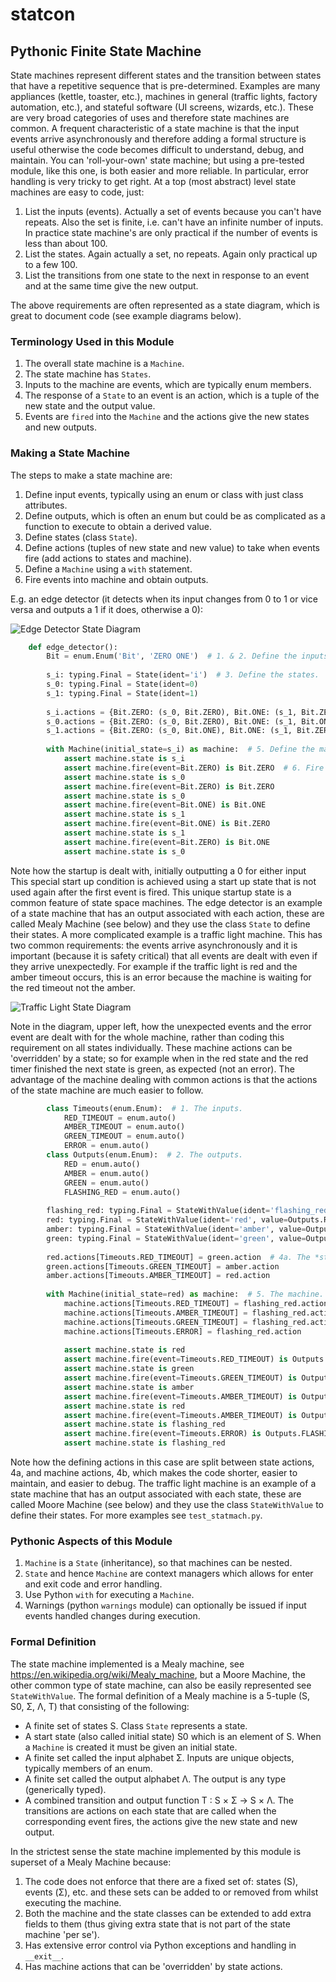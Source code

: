 # statcon

## Pythonic Finite State Machine

State machines represent different states and the transition between states that have a repetitive sequence
that is pre-determined.
Examples are many appliances (kettle, toaster, etc.),
machines in general (traffic lights, factory automation, etc.), and
stateful software (UI screens, wizards, etc.).
These are very broad categories of uses and therefore state machines are common.
A frequent characteristic of a state machine is that the input events arrive asynchronously and therefore adding
a formal structure is useful otherwise the code becomes difficult to understand, debug, and maintain.
You can 'roll-your-own' state machine; but using a pre-tested module, like this one,
is both easier and more reliable.
In particular, error handling is very tricky to get right.
At a top (most abstract) level state machines are easy to code, just:

  1. List the inputs (events).
     Actually a set of events because you can't have repeats.
     Also the set is finite, i.e. can't have an infinite number of inputs.
     In practice state machine's are only practical if the number of events is less than about 100.
  2. List the states.
     Again actually a set, no repeats.
     Again only practical up to a few 100.
  3. List the transitions from one state to the next in response to an event and at the same time give the new output.
  
The above requirements are often represented as a state diagram, which is great to document code (see example diagrams below).

### Terminology Used in this Module

  1. The overall state machine is a ``Machine``.
  2. The state machine has ``States``.
  3. Inputs to the machine are events, which are typically enum members.
  4. The response of a ``State`` to an event is an action, which is a tuple of the new state and the output value.
  5. Events are ``fired`` into the ``Machine`` and the actions give the new states and new outputs.

### Making a State Machine

The steps to make a state machine are:

  1. Define input events, typically using an enum or class with just class attributes.
  2. Define outputs,
     which is often an enum but could be as complicated as a function to execute to obtain a derived value.
  3. Define states (class ``State``).
  4. Define actions (tuples of new state and new value)
     to take when events fire (add actions to states and machine).
  5. Define a ``Machine`` using a ``with`` statement.
  6. Fire events into machine and obtain outputs.
  
E.g. an edge detector
(it detects when its input changes from 0 to 1 or vice versa and outputs a 1 if it does, otherwise a 0):

![Edge Detector State Diagram](media/EdgeDetectorStateDiagram.png)
    
```python
    def edge_detector():
        Bit = enum.Enum('Bit', 'ZERO ONE')  # 1. & 2. Define the inputs (in this case also the outputs).
        
        s_i: typing.Final = State(ident='i')  # 3. Define the states.
        s_0: typing.Final = State(ident=0)
        s_1: typing.Final = State(ident=1)
        
        s_i.actions = {Bit.ZERO: (s_0, Bit.ZERO), Bit.ONE: (s_1, Bit.ZERO)}  # 4. Define the actions.
        s_0.actions = {Bit.ZERO: (s_0, Bit.ZERO), Bit.ONE: (s_1, Bit.ONE)}
        s_1.actions = {Bit.ZERO: (s_0, Bit.ONE), Bit.ONE: (s_1, Bit.ZERO)}
        
        with Machine(initial_state=s_i) as machine:  # 5. Define the machine.
            assert machine.state is s_i
            assert machine.fire(event=Bit.ZERO) is Bit.ZERO  # 6. Fire events and obtain outputs.
            assert machine.state is s_0
            assert machine.fire(event=Bit.ZERO) is Bit.ZERO
            assert machine.state is s_0
            assert machine.fire(event=Bit.ONE) is Bit.ONE
            assert machine.state is s_1
            assert machine.fire(event=Bit.ONE) is Bit.ZERO
            assert machine.state is s_1
            assert machine.fire(event=Bit.ZERO) is Bit.ONE
            assert machine.state is s_0
```

Note how the startup is dealt with, initially outputting a 0 for either input
This special start up condition is achieved using a
start up state that is not used again after the first event is fired.
This unique startup state is a common feature of state space machines.
The edge detector is an example of a state machine that has an output associated with each action,
these are called Mealy Machine (see below) and they use the class ``State`` to define their states.
A more complicated example is a traffic light machine.
This has two common requirements: the events arrive asynchronously and it is important (because it is safety critical)
that all events are dealt with even if they arrive unexpectedly.
For example if the traffic light is red and the amber timeout occurs, this is an error because the machine is waiting
for the red timeout not the amber.

![Traffic Light State Diagram](media/TrafficLightStateDiagram.png)
    
Note in the diagram, upper left, how the unexpected events and the error event are dealt with for the whole machine,
rather than coding this requirement on all states individually.
These machine actions can be 'overridden' by a state; so for example when in the red state and
the red timer finished the next state is green, as expected (not an error).
The advantage of the machine dealing with common actions is that the actions of the state machine are much
easier to follow.

```python
        class Timeouts(enum.Enum):  # 1. The inputs.
            RED_TIMEOUT = enum.auto()
            AMBER_TIMEOUT = enum.auto()
            GREEN_TIMEOUT = enum.auto()
            ERROR = enum.auto()
        class Outputs(enum.Enum):  # 2. The outputs.
            RED = enum.auto()
            AMBER = enum.auto()
            GREEN = enum.auto()
            FLASHING_RED = enum.auto()
            
        flashing_red: typing.Final = StateWithValue(ident='flashing_red', value=Outputs.FLASHING_RED)  # 3. The states.
        red: typing.Final = StateWithValue(ident='red', value=Outputs.RED)
        amber: typing.Final = StateWithValue(ident='amber', value=Outputs.AMBER)
        green: typing.Final = StateWithValue(ident='green', value=Outputs.GREEN)
        
        red.actions[Timeouts.RED_TIMEOUT] = green.action  # 4a. The *state* actions.
        green.actions[Timeouts.GREEN_TIMEOUT] = amber.action
        amber.actions[Timeouts.AMBER_TIMEOUT] = red.action
        
        with Machine(initial_state=red) as machine:  # 5. The machine.
            machine.actions[Timeouts.RED_TIMEOUT] = flashing_red.action  # 4b. The *machine* actions.
            machine.actions[Timeouts.AMBER_TIMEOUT] = flashing_red.action
            machine.actions[Timeouts.GREEN_TIMEOUT] = flashing_red.action
            machine.actions[Timeouts.ERROR] = flashing_red.action
            
            assert machine.state is red
            assert machine.fire(event=Timeouts.RED_TIMEOUT) is Outputs.GREEN  # 6. Fire events and obtain outputs.
            assert machine.state is green
            assert machine.fire(event=Timeouts.GREEN_TIMEOUT) is Outputs.AMBER
            assert machine.state is amber
            assert machine.fire(event=Timeouts.AMBER_TIMEOUT) is Outputs.RED
            assert machine.state is red
            assert machine.fire(event=Timeouts.AMBER_TIMEOUT) is Outputs.FLASHING_RED
            assert machine.state is flashing_red
            assert machine.fire(event=Timeouts.ERROR) is Outputs.FLASHING_RED
            assert machine.state is flashing_red
```

Note how the defining actions in this case are split between state actions, 4a, and machine actions, 4b,
which makes the code shorter, easier to maintain, and easier to debug.
The traffic light machine is an example of a state machine that has an output associated with each state,
these are called Moore Machine (see below) and they use the class ``StateWithValue`` to define their states.
For more examples see ``test_statmach.py``.

### Pythonic Aspects of this Module

  1. ``Machine`` is a ``State`` (inheritance), so that machines can be nested.
  2. ``State`` and hence ``Machine`` are context managers which allows for enter and exit code and error handling.
  3. Use Python ``with`` for executing a ``Machine``.
  4. Warnings (python ``warnings`` module) can optionally be issued if input events handled changes during execution.

### Formal Definition

The state machine implemented is a Mealy machine, see https://en.wikipedia.org/wiki/Mealy_machine,
but a Moore Machine, the other common type of state machine, can also be easily represented see ``StateWithValue``.
The formal definition of a Mealy machine is a 5-tuple (S, S0, Σ, Λ, T) that consisting of the following:

  * A finite set of states S.
    Class ``State`` represents a state.
  * A start state (also called initial state) S0 which is an element of S.
    When a ``Machine`` is created it must be given an initial state.
  * A finite set called the input alphabet Σ.
    Inputs are unique objects, typically members of an enum.
  * A finite set called the output alphabet Λ.
    The output is any type (generically typed).
  * A combined transition and output function T : S × Σ → S × Λ.
    The transitions are actions on each state that are called when the corresponding event fires,
    the actions give the new state and new output.

In the strictest sense the state machine implemented by this module is superset of a Mealy Machine because:

  1. The code does not enforce that there are a fixed set of: states (S), events (Σ), etc. and these sets can be
     added to or removed from whilst executing the machine.
  2. Both the machine and the state classes can be extended to add extra fields to them
     (thus giving extra state that is not part of the state machine 'per se').
  3. Has extensive error control via Python exceptions and handling in ``__exit__``.
  4. Has machine actions that can be 'overridden' by state actions.

